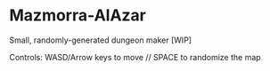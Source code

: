 # Mazmorra-AlAzar
Small, randomly-generated dungeon maker [WIP]

Controls: WASD/Arrow keys to move // SPACE to randomize the map
